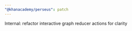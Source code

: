 ```yaml
---
"@khanacademy/perseus": patch
---
```


Internal: refactor interactive graph reducer actions for clarity
